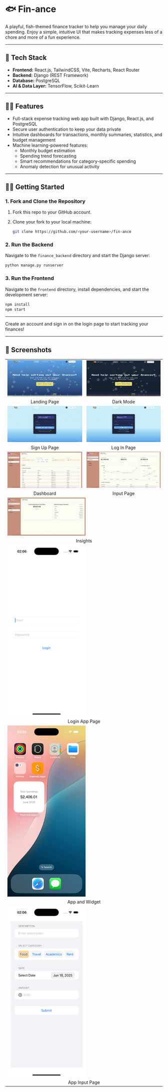 # 🐟 Fin-ance

A playful, fish-themed finance tracker to help you manage your daily spending. Enjoy a simple, intuitive UI that makes tracking expenses less of a chore and more of a fun experience.

---

## 👾 Tech Stack

- **Frontend:** React.js, TailwindCSS, Vite, Recharts, React Router
- **Backend:** Django (REST Framework)
- **Database:** PostgreSQL
- **AI & Data Layer:** TensorFlow, Scikit-Learn

---

## 👨‍💻 Features

- Full-stack expense tracking web app built with Django, React.js, and PostgreSQL
- Secure user authentication to keep your data private
- Intuitive dashboards for transactions, monthly summaries, statistics, and budget management
- Machine learning-powered features:
    - Monthly budget estimation
    - Spending trend forecasting
    - Smart recommendations for category-specific spending
    - Anomaly detection for unusual activity

---

## 🏃‍♂️ Getting Started

### 1. Fork and Clone the Repository

1. Fork this repo to your GitHub account.
2. Clone your fork to your local machine:

     ```sh
     git clone https://github.com/<your-username>/fin-ance
     ```

### 2. Run the Backend

Navigate to the `finance_backend` directory and start the Django server:

```sh
python manage.py runserver
```

### 3. Run the Frontend

Navigate to the `frontend` directory, install dependencies, and start the development server:

```sh
npm install
npm start
```

---

Create an account and sign in on the login page to start tracking your finances!

---

## 📸 Screenshots

<div align="center">

<table>
  <tr>
    <td><img src="frontend/src/assets/Landing%20Page.png" alt="Landing Page" width="250"/></td>
    <td><img src="frontend/src/assets/Dark%20Mode.png" alt="Dark Mode" width="250"/></td>
  </tr>
  <tr>
    <td align="center">Landing Page</td>
    <td align="center">Dark Mode</td>
  </tr>
  <tr>
    <td><img src="frontend/src/assets/Sign%20Up%20Page.png" alt="Sign Up Page" width="250"/></td>
    <td><img src="frontend/src/assets/Log%20In%20Page.png" alt="Log In Page" width="250"/></td>
  </tr>
  <tr>
    <td align="center">Sign Up Page</td>
    <td align="center">Log In Page</td>
  </tr>
  <tr>
    <td><img src="frontend/src/assets/Main%20Dashboard.png" alt="Dashboard" width="250"/></td>
    <td><img src="frontend/src/assets/Input%20Page.png" alt="Input Page" width="250"/></td>
  </tr>
  <tr>
    <td align="center">Dashboard</td>
    <td align="center">Input Page</td>
  </tr>
  <tr>
    <td colspan="2"><img src="frontend/src/assets/ML%20Page.png" alt="Insights" width="250"/></td>
  </tr>
  <tr>
    <td colspan="2" align="center">Insights</td>
  </tr>
  <tr>
    <td colspan="2"><img src="frontend/src/assets/Simulator%20Screenshot%20-%20iPhone%2016%20Pro%20-%202025-06-18%20at%2002.06.01.png" alt="Login App Page" width="250"/></td>
  </tr>
  <tr>
    <td colspan="2" align="center">Login App Page</td>
  </tr>
  <tr>
    <td colspan="2"><img src="frontend/src/assets/Simulator%20Screenshot%20-%20iPhone%2016%20Pro%20-%202025-06-18%20at%2002.06.05.png" alt="App and Widget" width="250"/></td>
  </tr>
  <tr>
    <td colspan="2" align="center">App and Widget</td>
  </tr>
  <tr>
    <td colspan="2"><img src="frontend/src/assets/Simulator%20Screenshot%20-%20iPhone%2016%20Pro%20-%202025-06-18%20at%2002.06.15.png" alt="App Input Page" width="250"/></td>
  </tr>
  <tr>
    <td colspan="2" align="center">App Input Page</td>
  </tr>
</table>

</div>